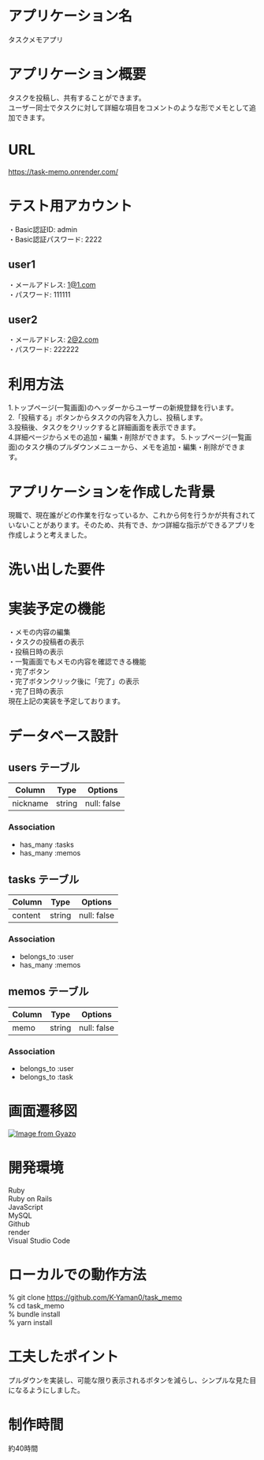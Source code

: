 # アプリケーション名
タスクメモアプリ

# アプリケーション概要
タスクを投稿し、共有することができます。  
ユーザー同士でタスクに対して詳細な項目をコメントのような形でメモとして追加できます。

# URL
https://task-memo.onrender.com/

# テスト用アカウント
・Basic認証ID: admin  
・Basic認証パスワード: 2222
## user1
・メールアドレス: 1@1.com  
・パスワード: 111111
## user2
・メールアドレス: 2@2.com  
・パスワード: 222222

# 利用方法
1.トップページ(一覧画面)のヘッダーからユーザーの新規登録を行います。  
2.「投稿する」ボタンからタスクの内容を入力し、投稿します。  
3.投稿後、タスクをクリックすると詳細画面を表示できます。  
4.詳細ページからメモの追加・編集・削除ができます。
5.トップページ(一覧画面)のタスク横のプルダウンメニューから、メモを追加・編集・削除ができます。

# アプリケーションを作成した背景
現職で、現在誰がどの作業を行なっているか、これから何を行うかが共有されていないことがあります。そのため、共有でき、かつ詳細な指示ができるアプリを作成しようと考えました。

# 洗い出した要件


# 実装予定の機能
・メモの内容の編集  
・タスクの投稿者の表示  
・投稿日時の表示  
・一覧画面でもメモの内容を確認できる機能  
・完了ボタン  
・完了ボタンクリック後に「完了」の表示  
・完了日時の表示  
現在上記の実装を予定しております。

# データベース設計
## users テーブル

| Column                  | Type   | Options                   |
| ----------------------- | ------ | ------------------------- |
| nickname                | string | null: false               |

### Association

- has_many :tasks
- has_many :memos

## tasks テーブル

| Column                  | Type   | Options                   |
| ----------------------- | ------ | ------------------------- |
| content                 | string | null: false               |

### Association

- belongs_to :user
- has_many :memos

## memos テーブル

| Column                  | Type   | Options                   |
| ----------------------- | ------ | ------------------------- |
| memo                    | string | null: false               |

### Association

- belongs_to :user
- belongs_to :task


# 画面遷移図
[![Image from Gyazo](https://i.gyazo.com/744a0a6bb45e11548745f2d395a8cafb.png)](https://gyazo.com/744a0a6bb45e11548745f2d395a8cafb)

# 開発環境
Ruby  
Ruby on Rails  
JavaScript  
MySQL  
Github  
render  
Visual Studio Code


# ローカルでの動作方法
% git clone https://github.com/K-Yaman0/task_memo  
% cd task_memo  
% bundle install  
% yarn install

# 工夫したポイント
プルダウンを実装し、可能な限り表示されるボタンを減らし、シンプルな見た目になるようにしました。

# 制作時間
約40時間


